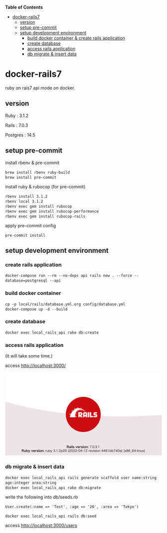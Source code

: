 <!-- START doctoc generated TOC please keep comment here to allow auto update -->
<!-- DON'T EDIT THIS SECTION, INSTEAD RE-RUN doctoc TO UPDATE -->
**Table of Contents**

- [docker-rails7](#docker-rails7)
  - [version](#version)
  - [setup pre-commit](#setup-pre-commit)
  - [setup development environment](#setup-development-environment)
    - [build docker container & create rails application](#build-docker-container--create-rails-application)
    - [create database](#create-database)
    - [access rails application](#access-rails-application)
    - [db migrate & insert data](#db-migrate--insert-data)

<!-- END doctoc generated TOC please keep comment here to allow auto update -->

# docker-rails7

ruby on rais7 api mode on docker.

## version

Ruby : 3.1.2

Rails : 7.0.3

Postgres : 14.5

## setup pre-commit

install rbenv & pre-commit

```
brew install rbenv ruby-build
brew install pre-commit
```

install ruby & rubocop (for pre-commit)

```
rbenv install 3.1.2
rbenv local 3.1.2
rbenv exec gem install rubocop
rbenv exec gem install rubocop-performance
rbenv exec gem install rubocop-rails
```

apply pre-commit config

```
pre-commit install
```

## setup development environment

### create rails application

```
docker-compose run --rm --no-deps api rails new . --force --database=postgresql --api
```

### build docker container

```
cp -p local/rails/database.yml.org config/database.yml
docker-compose up -d --build
```

### create database

```
docker exec local_rails_api rake db:create
```

### access rails application

(it will take some time.)

access <http://localhost:3000/>

<div align="center">
  <img src="./rails.png">
</div>

### db migrate & insert data

```
docker exec local_rails_api rails generate scaffold user name:string age:integer area:string
docker exec local_rails_api rake db:migrate
```

write the following into db/seeds.rb

```
User.create(:name => 'Test', :age => '20', :area => 'Tokyo')
```

```
docker exec local_rails_api rails db:seed
```

access <http://localhost:3000/users>
